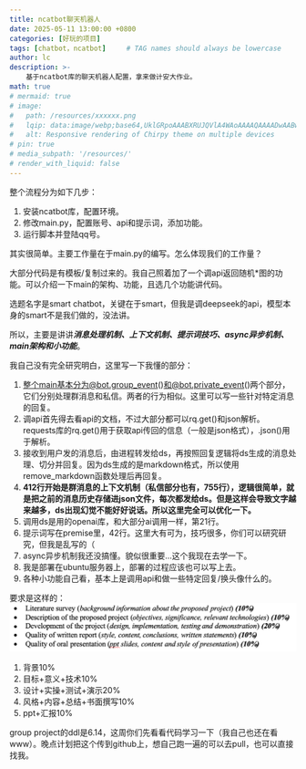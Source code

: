 ```yaml
---
title: ncatbot聊天机器人
date: 2025-05-11 13:00:00 +0800
categories: [好玩的项目]
tags: [chatbot，ncatbot]     # TAG names should always be lowercase
author: lc
description: >-
    基于ncatbot库的聊天机器人配置，拿来做计安大作业。
math: true
# mermaid: true
# image:
#   path: /resources/xxxxxx.png
#   lqip: data:image/webp;base64,UklGRpoAAABXRUJQVlA4WAoAAAAQAAAADwAABwAAQUxQSDIAAAARL0AmbZurmr57yyIiqE8oiG0bejIYEQTgqiDA9vqnsUSI6H+oAERp2HZ65qP/VIAWAFZQOCBCAAAA8AEAnQEqEAAIAAVAfCWkAALp8sF8rgRgAP7o9FDvMCkMde9PK7euH5M1m6VWoDXf2FkP3BqV0ZYbO6NA/VFIAAAA
#   alt: Responsive rendering of Chirpy theme on multiple devices
# pin: true
# media_subpath: '/resources/'
# render_with_liquid: false
---
```

整个流程分为如下几步：  

1. 安装ncatbot库，配置环境。
2. 修改main.py，配置账号、api和提示词，添加功能。
3. 运行脚本并登陆qq号。

其实很简单。主要工作量在于main.py的编写。怎么体现我们的工作量？  

大部分代码是有模板/复制过来的。我自己照着加了一个调api返回随机*图的功能。可以介绍一下main的架构、功能，且选几个功能讲代码。  

选题名字是smart chatbot，关键在于smart，但我是调deepseek的api，模型本身的smart不是我们做的，没法讲。  

所以，主要是讲讲***消息处理机制、上下文机制、提示词技巧、async异步机制、main架构和小功能***。  

我自己没有完全研究明白，这里写一下我懂的部分：  

1. 整个main基本分为@bot.group_event()和@bot.private_event()两个部分，它们分别处理群消息和私信。两者的行为相似。这里可以写一些针对特定消息的回复。
2. 调api首先得去看api的文档，不过大部分都可以rq.get()和json解析。requests库的rq.get()用于获取api传回的信息（一般是json格式），.json()用于解析。
3. 接收到用户发的消息后，由进程转发给ds，再按照回复逻辑将ds生成的消息处理、切分并回复。因为ds生成的是markdown格式，所以使用remove_markdown函数处理后再回复。
4. **412行开始是群消息的上下文机制（私信部分也有，755行），逻辑很简单，就是把之前的消息历史存储进json文件，每次都发给ds。但是这样会导致文字越来越多，ds出现幻觉不能好好说话。所以这里完全可以优化一下。**
5. 调用ds是用的openai库，和大部分ai调用一样，第21行。
6. 提示词写在premise里，42行。这里大有可为，技巧很多，你们可以研究研究，但我是乱写的（
7. async异步机制我还没搞懂。貌似很重要...这个我现在去学一下。
8. 我是部署在ubuntu服务器上，部署的过程应该也可以写上去。
9. 各种小功能自己看，基本上是调用api和做一些特定回复/换头像什么的。
  
要求是这样的：
![requirements](../assets/img/计安要求.png)  
1. 背景10%
2. 目标+意义+技术10%
3. 设计+实操+测试+演示20%
4. 风格+内容+总结+书面撰写10%
5. ppt+汇报10%
  
group project的ddl是6.14，这周你们先看看代码学习一下（我自己也还在看www）。晚点计划把这个传到github上，想自己跑一遍的可以去pull，也可以直接找我。

